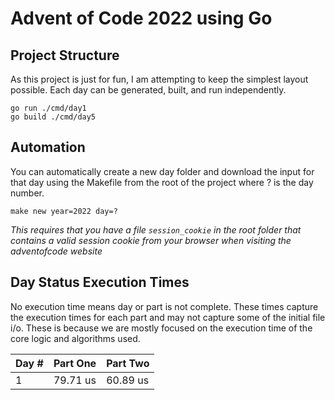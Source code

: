 # Advent of Code 2022 using Go

## Project Structure
As this project is just for fun, I am attempting to keep the simplest layout possible. Each day can be generated,
built, and run independently. 

```shell
go run ./cmd/day1
go build ./cmd/day5
```

## Automation
You can automatically create a new day folder and download the input for that day using
the Makefile from the root of the project where ? is the day number.

```shell
make new year=2022 day=?
```

*This requires that you have a file `session_cookie` in the root folder that contains a valid session cookie
from your browser when visiting the adventofcode website*

## Day Status Execution Times
No execution time means day or part is not complete. These times capture the execution times
for each part and may not capture some of the initial file i/o. These is because we are mostly
focused on the execution time of the core logic and algorithms used.

| Day # | Part One | Part Two | 
| ----- | -------- | -------- | 
| 1     | 79.71 us | 60.89 us | 